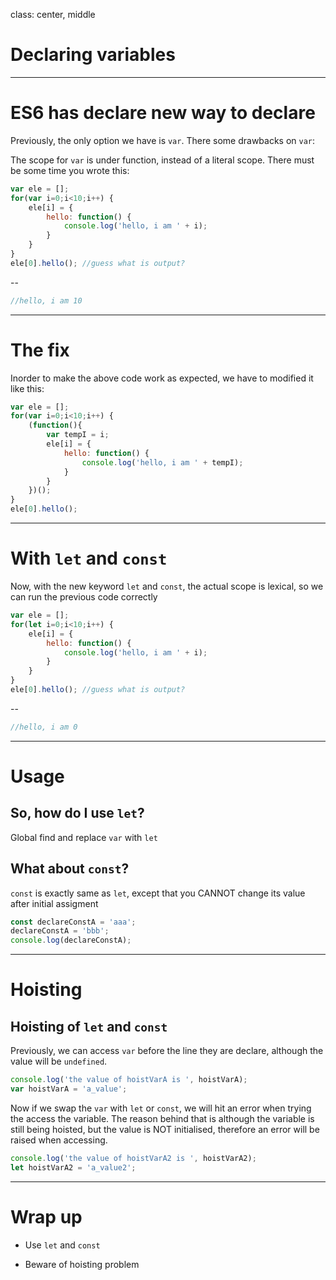 class: center, middle

# Declaring variables

---

# ES6 has declare new way to declare

Previously, the only option we have is `var`. There some drawbacks on `var`:

The scope for `var` is under function, instead of a literal scope. There must be some time you wrote this:

```javascript
var ele = [];
for(var i=0;i<10;i++) {
	ele[i] = {
		hello: function() {
			console.log('hello, i am ' + i);
		}
	}
}
ele[0].hello(); //guess what is output?
```

--

```javascript
//hello, i am 10
```

---

# The fix

Inorder to make the above code work as expected, we have to modified it like this:


```javascript
var ele = [];
for(var i=0;i<10;i++) {
	(function(){
		var tempI = i;
		ele[i] = {
			hello: function() {
				console.log('hello, i am ' + tempI);
			}
		}
	})();
}
ele[0].hello();
```

---

# With `let` and `const`

Now, with the new keyword `let` and `const`, the actual scope is lexical, so we can run the previous code correctly

```javascript
var ele = [];
for(let i=0;i<10;i++) {
	ele[i] = {
		hello: function() {
			console.log('hello, i am ' + i);
		}
	}
}
ele[0].hello(); //guess what is output?
```

--

```javascript
//hello, i am 0
```

---

# Usage

## So, how do I use `let`?

Global find and replace `var` with `let`

## What about `const`?

`const` is exactly same as `let`, except that you CANNOT change its value after initial assigment

```javascript
const declareConstA = 'aaa';
declareConstA = 'bbb';
console.log(declareConstA);
```

---

# Hoisting

## Hoisting of `let` and `const`

Previously, we can access `var` before the line they are declare, although the value will be `undefined`.

```javascript
console.log('the value of hoistVarA is ', hoistVarA);
var hoistVarA = 'a_value';
```

Now if we swap the `var` with `let` or `const`, we will hit an error when trying the access the variable.
The reason behind that is although the variable is still being hoisted, but the value is NOT initialised, therefore an error will be raised when accessing.

```javascript
console.log('the value of hoistVarA2 is ', hoistVarA2);
let hoistVarA2 = 'a_value2';
```

---

# Wrap up

* Use `let` and `const`

* Beware of hoisting problem
